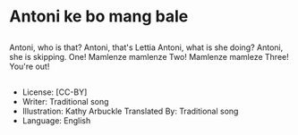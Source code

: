 # Antoni ke bo mang bale

##
Antoni, who is that?
Antoni, that's Lettia
Antoni, what is she
doing? Antoni, she is
skipping.
One! Mamlenze
mamlenze
Two! Mamlenze
mamleze
Three! You're out!

##
* License: [CC-BY]
* Writer: Traditional song
* Illustration: Kathy Arbuckle
Translated By: Traditional song
* Language: English

